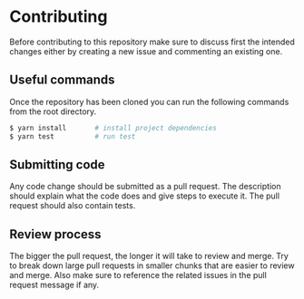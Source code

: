 # Contributing

Before contributing to this repository make sure to discuss first the intended changes either by creating a new issue and commenting an existing one.

## Useful commands

Once the repository has been cloned you can run the following commands from the root directory.

```sh
$ yarn install       # install project dependencies
$ yarn test          # run test
```

## Submitting code

Any code change should be submitted as a pull request. The description should explain what the code does and give steps to execute it. The pull request should also contain tests.

## Review process

The bigger the pull request, the longer it will take to review and merge. Try to break down large pull requests in smaller chunks that are easier to review and merge. Also make sure to reference the related issues in the pull request message if any.
